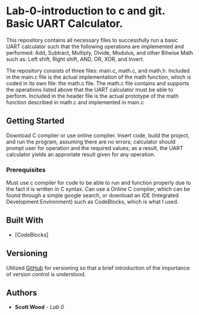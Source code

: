 # Lab-0-introduction to c and git. Basic UART Calculator.

This repository contains all necessary files to successfully run a basic UART calculator such that the following operations are implemented and performed: Add, Subtract, Multiply, Divide, Modulus, and other Bitwise Math such as: Left shift, Right shift, AND, OR, XOR, and Invert. 

The repository consists of three files: main.c, math.c, and math.h. Included in the main.c file is the actual implementation of the math function, which is coded in its own file: the math.c file. The math.c file contains and supports the operations listed above that the UART calculator must be able to perform. Included in the header file is the actual prototype of the math function described in math.c and implemented in main.c

## Getting Started

Download C complier or use online complier. Insert code, build the project, and run the program, assuming there are no errors; calculator should prompt user for operation and the required values; as a result, the UART calculator yields an approriate result given for any operation.

### Prerequisites

Must use c compiler for code to be able to run and function properly due to the fact it is written in C syntax. Can use a Online C complier, which can be found through a simple google search, or download an IDE (Integrated Development Environment) such as CodeBlocks, which is what I used.

## Built With

* [CodeBlocks]

## Versioning

Utilized [GitHub](http://semver.org/) for versioning so that a brief introduction of the importance of version control is understood.

## Authors

* **Scott Wood** - *Lab 0*






